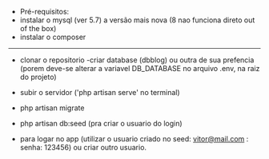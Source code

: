 
- Pré-requisitos: 
- instalar o mysql (ver 5.7) a versão mais nova (8 nao funciona direto out of the box)
- instalar o composer
------
- clonar o repositorio
-criar database (dbblog) ou outra de sua prefencia (porem deve-se alterar a variavel DB_DATABASE no arquivo .env, na raiz do projeto)

- subir o servidor ('php artisan serve' no terminal)
- php artisan migrate
- php artisan db:seed (pra criar o usuario do login)
- para logar no app (utilizar o usuario criado no seed: vitor@mail.com : senha: 123456) ou criar outro usuario.
